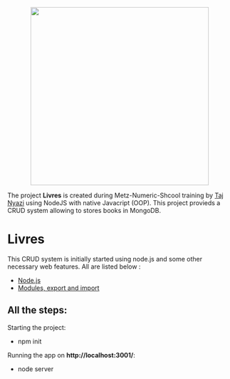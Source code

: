 <p align="center"><a href="https://nodejs.org/en/" target="_blank"><img src="https://upload.wikimedia.org/wikipedia/commons/d/d9/Node.js_logo.svg" width="400"></a></p>

The project **Livres** is created during Metz-Numeric-Shcool training by [Taj Nyazi](https://estracode.com) using NodeJS with native Javacript (OOP). This project provieds a CRUD system allowing to stores books in MongoDB.

# Livres

This CRUD system is initially started using node.js and some other necessary web features. All are listed below :
  - [Node.js](https://nodejs.org/en/)
  - [Modules, export and import](https://developer.mozilla.org/fr/docs/Web/JavaScript/Guide/Modules)


## All the steps:

Starting the project:
  - npm init

Running the app on **http://localhost:3001/**:
  - node server

